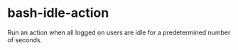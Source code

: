 # bash-idle-action
Run an action when all logged on users are idle for a predetermined number of seconds.
